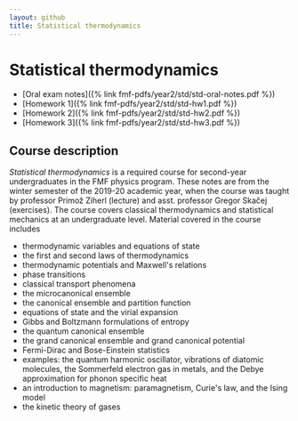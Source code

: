 ```yaml
---
layout: github
title: Statistical thermodynamics
---
```

# Statistical thermodynamics

- [Oral exam notes]({% link fmf-pdfs/year2/std/std-oral-notes.pdf %})
- [Homework 1]({% link fmf-pdfs/year2/std/std-hw1.pdf %})
- [Homework 2]({% link fmf-pdfs/year2/std/std-hw2.pdf %})
- [Homework 3]({% link fmf-pdfs/year2/std/std-hw3.pdf %})

## Course description
*Statistical thermodynamics* is a required course for second-year undergraduates in the FMF physics program. These notes are from the winter semester of the 2019-20 academic year, when the course was taught by professor Primož Ziherl (lecture) and asst. professor Gregor Skačej (exercises). The course covers classical thermodynamics and statistical mechanics at an undergraduate level. Material covered in the course includes
- thermodynamic variables and equations of state
- the first and second laws of thermodynamics
- thermodynamic potentials and Maxwell's relations
- phase transitions
- classical transport phenomena 
- the microcanonical ensemble
- the canonical ensemble and partition function
- equations of state and the virial expansion
- Gibbs and Boltzmann formulations of entropy
- the quantum canonical ensemble
- the grand canonical ensemble and grand canonical potential
- Fermi-Dirac and Bose-Einstein statistics
- examples: the quantum harmonic oscillator, vibrations of diatomic molecules, the Sommerfeld electron gas in metals, and the Debye approximation for phonon specific heat
- an introduction to magnetism: paramagnetism, Curie's law, and the Ising model
- the kinetic theory of gases
